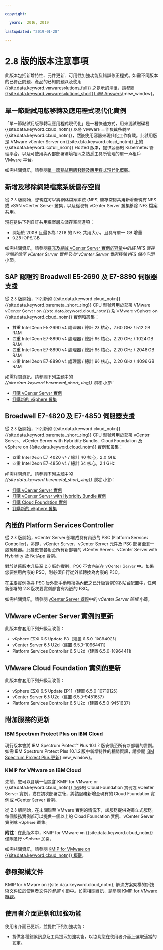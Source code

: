 ```yaml
---

copyright:

  years:  2016, 2019

lastupdated: "2019-01-28"

---
```


# 2.8 版的版本注意事項

此版本包括新增特性、元件更新、可用性加強功能及錯誤修正程式。如需不同版本的已修正問題、產品的已知問題以及使用 {{site.data.keyword.vmwaresolutions_full}} 之提示的清單，請參閱 [{{site.data.keyword.vmwaresolutions_short}} dW Answers](https://developer.ibm.com/answers/topics/cloudvmw/){:new_window}。

## 單一節點試用版移轉及應用程式現代化實例

「單一節點試用版移轉及應用程式現代化」是一種快速方式，用來測試磁碟機 {{site.data.keyword.cloud_notm}} 以將 VMware 工作負載移轉至 {{site.data.keyword.cloud_notm}}，然後使用容器來現代化工作負載。此試用版是 VMware vCenter Server on {{site.data.keyword.cloud_notm}} 上的 {{site.data.keyword.icpfull_notm}} Hosted 版本，提供容器的 Kubernetes 管理平台，以及可使用與內部部署環境相同之熟悉工具所管理的單一承租戶 VMware 平台。

如需相關資訊，請參閱[單一節點試用版移轉及應用程式現代化概觀](/docs/services/vmwaresolutions/vcenter/cloud_modern_bundle_overview.html)。

## 新增及移除網路檔案系統儲存空間

從 2.8 版開始，您現在可以將網路檔案系統 (NFS) 儲存空間共用新增至現有 NFS 或 vSAN vCenter Server 叢集，以及從現有 vCenter Server 叢集移除 NFS 檔案共用。

現在提供下列自訂共用檔案層次儲存空間選項：

* 開始於 20GB 且最多為 12TB 的 NFS 共用大小，且具有單一 GB 增量
* 0.25 IOPS/GB 

如需相關資訊，請參閱[擴充及縮減 vCenter Server 實例的容量](/docs/services/vmwaresolutions/vcenter/vc_addingremovingservers.html#adding-nfs-storage-to-vcenter-server-instances)中的*將 NFS 儲存空間新增至 vCenter Server 實例* 及*從 vCenter Server 實例移除 NFS 儲存空間* 小節。

## SAP 認證的 Broadwell E5-2690 及 E7-8890 伺服器支援

從 2.8 版開始，下列新的 {{site.data.keyword.cloud_notm}} {{site.data.keyword.baremetal_short_sing}} CPU 型號可用於部署 VMware vCenter Server on {{site.data.keyword.cloud_notm}} 及 VMware vSphere on {{site.data.keyword.cloud_notm}} 實例和叢集：

* 雙重 Intel Xeon E5-2690 v4 處理器 / 總計 28 核心，2.60 GHz / 512 GB RAM
* 四重 Intel Xeon E7-8890 v4 處理器 / 總計 96 核心，2.20 GHz / 1024 GB RAM
* 四重 Intel Xeon E7-8890 v4 處理器 / 總計 96 核心，2.20 GHz / 2048 GB RAM
* 四重 Intel Xeon E7-8890 v4 處理器 / 總計 96 核心，2.20 GHz / 4096 GB RAM

如需相關資訊，請參閱下列主題中的 *{{site.data.keyword.baremetal_short_sing}} 設定* 小節：
* [訂購 vCenter Server 實例](/docs/services/vmwaresolutions/vcenter/vc_orderinginstance.html#bare-metal-server-settings)
* [訂購新的 vSphere 叢集](/docs/services/vmwaresolutions/vsphere/vs_orderinginstances.html#bare-metal-server-settings)

## Broadwell E7-4820 及 E7-4850 伺服器支援

從 2.8 版開始，下列新的 {{site.data.keyword.cloud_notm}} {{site.data.keyword.baremetal_short_sing}} CPU 型號可用於部署 vCenter Server、vCenter Server with Hybridity Bundle、Cloud Foundation 及 vSphere on {{site.data.keyword.cloud_notm}} 實例和叢集：

* 四重 Intel Xeon E7-4820 v4 / 總計 40 核心，2.0 GHz 
* 四重 Intel Xeon E7-4850 v4 / 總計 64 核心，2.1 GHz 

如需相關資訊，請參閱下列主題中的 *{{site.data.keyword.baremetal_short_sing}} 設定* 小節：
* [訂購 vCenter Server 實例](/docs/services/vmwaresolutions/vcenter/vc_orderinginstance.html#bare-metal-server-settings)
* [訂購 vCenter Server with Hybridity Bundle 實例](/docs/services/vmwaresolutions/vcenter/vc_hybrid_orderinginstance.html#bare-metal-server-settings)
* [訂購 Cloud Foundation 實例](/docs/services/vmwaresolutions/sddc/sd_orderinginstance.html#bare-metal-server-settings)
* [訂購新的 vSphere 叢集](/docs/services/vmwaresolutions/vsphere/vs_orderinginstances.html#bare-metal-server-settings)

## 內嵌的 Platform Services Controller

從 2.8 版開始，vCenter Server 部署成具有內嵌的 PSC (Platform Services Controller)，亦即，vCenter Server、vCenter Server 元件及 PSC 部署至單一虛擬機器。此變更會套用至所有新部署的 vCenter Server、vCenter Server with Hybridity 及 NetApp 實例。

對於從舊版本升級至 2.8 版的實例，PSC 不會內嵌在 vCenter Server 中。如果您要使用內嵌的 PSC，則必須自行從外部轉換為內嵌的 PSC。

在主要實例為將 PSC 從外部手動轉換為內嵌之已升級實例的多站台配置中，任何新部署的 2.8 版次要實例都會有內嵌的 PSC。

如需相關資訊，請參閱 [vCenter Server 概觀](/docs/services/vmwaresolutions/vcenter/vc_vcenterserveroverview.html#vcenter-server-architecture)中的 *vCenter Server 架構* 小節。

## VMware vCenter Server 實例的更新

此版本會套用下列升級及改善：

* vSphere ESXi 6.5 Update P3（建置 6.5.0-10884925）
* vCenter Server 6.5 U2d（建置 6.5.0-10964411）
* Platform Services Controller 6.5 U2d（建置 6.5.0-10964411）

## VMware Cloud Foundation 實例的更新

此版本會套用下列升級及改善：

* vSphere ESXi 6.5 Update EP11（建置 6.5.0-10719125）
* vCenter Server 6.5 U2c（建置 6.5.0-9451637）
* Platform Services Controller 6.5 U2c（建置 6.5.0-9451637）

## 附加服務的更新

### IBM Spectrum Protect Plus on IBM Cloud

現行版本會將 IBM Spectrum Protect™ Plus 10.1.2 版安裝至所有新部署的實例。如需 IBM Spectrum Protect Plus 10.1.2 版中新增特性的相關資訊，請參閱 [IBM Spectrum Protect Plus 更新](https://www.ibm.com/support/knowledgecenter/en/SSNQFQ_10.1.2/spp/r_techchg_spp.html){:new_window}。

### KMIP for VMware on IBM Cloud

先前，您可以訂購一個包含 KMIP for VMware on {{site.data.keyword.cloud_notm}} 服務的 Cloud Foundation 實例或 vCenter Server 實例，或在初次部署之後，將該服務新增至現有的 Cloud Foundation 實例或 vCenter Server 實例。

從 2.8 版開始，在未關聯至 VMware 實例的情況下，該服務提供為獨立式服務。每個服務實例都可以提供一個以上的 Cloud Foundation 實例、vCenter Server 實例或 vSphere 叢集。

**附註**：在此版本中，KMIP for VMware on {{site.data.keyword.cloud_notm}} 僅限進行 vSphere 加密。

如需相關資訊，請參閱 [KMIP for VMware on {{site.data.keyword.cloud_notm}} 概觀](/docs/services/vmwaresolutions/services/kmip_standalone_considerations.html)。

## 參照架構文件

KMIP for VMware on {{site.data.keyword.cloud_notm}} 解決方案架構的新技術文件位於使用者文件的*參照* 小節中。如需相關資訊，請參閱 [KMIP for VMware 概觀](/docs/services/vmwaresolutions/archiref/kmip/overview.html)。

## 使用者介面更新和加強功能

使用者介面已更新，並提供下列加強功能：

* 提供各種錯誤訊息及工具提示加強功能，以協助您在使用者介面上選取適當的設定。
